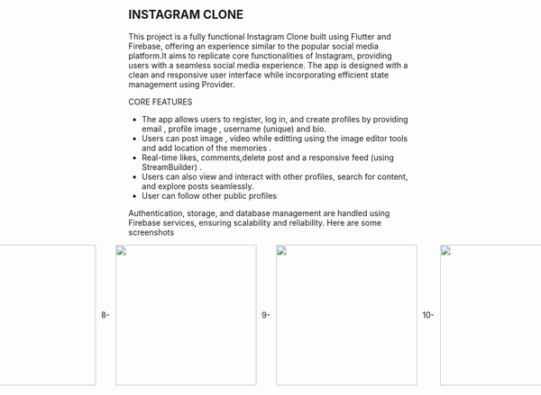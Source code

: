 

## INSTAGRAM CLONE 
This project is a fully functional Instagram Clone built using Flutter and Firebase, offering an experience similar to the popular social media platform.It aims to replicate core functionalities of Instagram, providing users with a seamless social media experience. The app is designed with a clean and responsive user interface while incorporating efficient state management using Provider.

CORE FEATURES

 - The app allows users to register, log in, and create profiles by providing email , profile image , username (unique) and bio.
 - Users can post image , video while editting using the image editor tools and add location of the memories .
 - Real-time likes, comments,delete post and a responsive feed (using StreamBuilder) .
 - Users can also view and interact with other profiles, search for content, and explore posts seamlessly.
 - User can follow other public profiles


Authentication, storage, and database management are handled using Firebase services, ensuring scalability and reliability. Here are some screenshots

<div style="display: flex; justify-content: center; align-items: center; gap: 10px;">
1- <img src="https://github.com/user-attachments/assets/baba64a0-ed63-4e85-b211-685ddb416adf" width="250"> 
2- <img src="https://github.com/user-attachments/assets/2bef91ee-ac15-4e4b-a310-e1f5e26bd00f" width="250"> 
3- <img src="https://github.com/user-attachments/assets/2c3cff11-b39f-4e99-873d-8e2ecf735d15" width="250">
4- <img src="https://github.com/user-attachments/assets/eb1ed11e-ef92-4d42-a119-442dd749f9b1" width="250">
5- <img src="https://github.com/user-attachments/assets/9d2f8210-8a77-4767-9cc5-6e4a637ee73d" width="250">
6- <img src="https://github.com/user-attachments/assets/8184fffe-f6f2-4c68-8fe8-a377f19bd874" width="250">
7- <img src="https://github.com/user-attachments/assets/d3fc0591-817e-4ed6-89be-7fc3f193cfcd" width="250">
8- <img src="https://github.com/user-attachments/assets/2c5879a6-4891-4a9b-8b3d-06b5a5006ba7" width="250">
9- <img src="https://github.com/user-attachments/assets/651ce190-94ca-4486-8663-ac1786dc49d3" width="250">
10- <img src="https://github.com/user-attachments/assets/ad45c3de-89c6-4587-9bfc-d7296cc00f5e" width="250">
11- <img src="https://github.com/user-attachments/assets/d325edc3-b085-4b78-b70f-a1ebb8f20485" width="250">
12- <img src="https://github.com/user-attachments/assets/3960665a-d9b1-49b5-bf1e-a35297169377" width="250">
13- <img src="https://github.com/user-attachments/assets/adfcac33-2ddb-4639-bdb2-4687105bf838" width="250">
14- <img src="https://github.com/user-attachments/assets/8ecd5e89-75d4-49ec-929a-d7b0767a32d2" width="250">
15- <img src="https://github.com/user-attachments/assets/00a3b869-ff75-45b3-bade-3c26cf7da7e7" width="250">
16- <img src="https://github.com/user-attachments/assets/7166f6ef-d768-4c92-b3f8-0b68bce25594" width="250">

</div>
